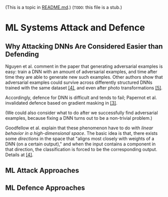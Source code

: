 (This is a topic in [README.md](../README.md).)
(`TODO`: this file is a stub.)

# ML Systems Attack and Defence

## Why Attacking DNNs Are Considered Easier than Defending

Nguyen et al. comment in the paper that generating adversarial examples is easy: train a DNN with an amount of adversarial examples, and time after time they are able to generate new such examples. Other authors show that adversarial examples could survive across differently structured DNNs trained with the same dataset [[4]](https://arxiv.org/pdf/1412.6572.pdf), and even after photo transformations [[5]](https://arxiv.org/pdf/1607.02533.pdf).

Accordingly, defence for DNN is difficult and tends to fail; Papernot et al. invalidated defence based on gradient masking in [[3]](https://arxiv.org/pdf/1602.02697.pdf).

(We could also consider what to do after we successfully find adversarial examples, because fixing a DNN turns out to be a non-trivial problem.)

Goodfellow et al. explain that these phenomenon have to do with *linear behavior in a high-dimensional space*. The basic idea is that, there exists some *directions* in the space that "aligns most closely with weights of a DNN (on a certain output)," and when the input contains a component in that direction, the classification is forced to be the corresponding output. Details at [[4]](https://arxiv.org/pdf/1412.6572.pdf).

## ML Attack Approaches

## ML Defence Approaches

